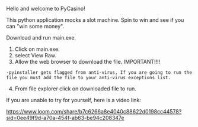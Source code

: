 Hello and welcome to PyCasino!

This python application mocks a slot machine. Spin to win and see if you can "win some money".

Download and run main.exe.
  1) Click on main.exe.
  2) select View Raw.
  3) Allow the web browser to download the file.
      IMPORTANT!!!!

    -pyinstaller gets flagged from anti-virus, If you are going to run the file you must add the file to your anti-virus exceptions list.
  4) From file explorer click on downloaded file to run.

  If you are unable to try for yourself, here is a video link:
  
  https://www.loom.com/share/b7c6266a8e4040c88622d0198cc44578?sid=0ee49f9d-a70a-454f-ab63-be94c208347e  
